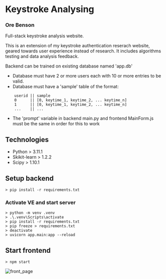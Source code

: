 # Keystroke Analysing
### Ore Benson

Full-stack keystroke analysis website.

This is an extension of my keystroke authentication reserach website, geared towards user experience instead of research.
It includes algorithms testing and data analysis feedback.

Backend can be trained on existing database named 'app.db'
* Database must have 2 or more users each with 10 or more entries to be valid.
* Database must have a 'sample' table of the format:
```
    userid || sample
    0      || [0, keytime_1, keytime_2, ... keytime_n] 
    1      || [0, keytime_1, keytime_2, ... keytime_n] 
    ...    || ... 
```
* The 'prompt' variable in backend main.py and frontend MainForm.js must be the same in order for this to work


## Technologies
* Python > 3.11.1
* Skikit-learn > 1.2.2
* Scipy > 1.10.1

## Setup backend
```
> pip install -r requirements.txt
```
### Activate VE and start server
```
> python -m venv .venv
> .\.venv\Scripts\activate
> pip install -r requirements.txt
> pip freeze > requirements.txt
> deactivate
> uvicorn app.main:app --reload
```

## Start frontend
```
> npm start
```

![front_page](https://github.com/orebenson/keystroke_analyser/tree/main/assets/keystrokes.PNG?raw=true)
